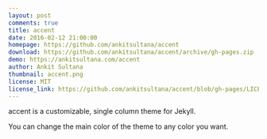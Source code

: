 ```yaml
---
layout: post
comments: true
title: accent
date: 2016-02-12 21:00:00
homepage: https://github.com/ankitsultana/accent
download: https://github.com/ankitsultana/accent/archive/gh-pages.zip
demo: https://ankitsultana.com/accent
author: Ankit Sultana
thumbnail: accent.png
license: MIT
license_link: https://github.com/ankitsultana/accent/blob/gh-pages/LICENSE
---
```


accent is a customizable, single column theme for Jekyll.

You can change the main color of the theme to any color you want.
